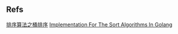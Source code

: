 
## Refs
[排序算法之桶排序](https://segmentfault.com/a/1190000023662280)
[Implementation For The Sort Algorithms In Golang](https://www.tutorialdocs.com/article/golang-sort-algorithms.html)